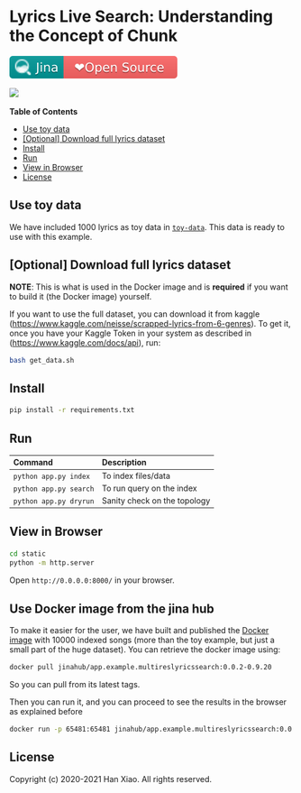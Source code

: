 
# Lyrics Live Search: Understanding the Concept of Chunk

[![Jina](https://github.com/jina-ai/jina/blob/master/.github/badges/jina-badge.svg?raw=true  "We fully commit to open-source")](https://get.jina.ai)

[![](demo.gif)](https://www.youtube.com/watch?v=GzufeV8AY_w)

<!-- START doctoc generated TOC please keep comment here to allow auto update -->
<!-- DON'T EDIT THIS SECTION, INSTEAD RE-RUN doctoc TO UPDATE -->
**Table of Contents**

- [Use toy data](#use-toy-data)
- [[Optional] Download full lyrics dataset](#optional-download-full-lyrics-dataset)
- [Install](#install)
- [Run](#run)
- [View in Browser](#view-in-browser)
- [License](#license)

<!-- END doctoc generated TOC please keep comment here to allow auto update -->


## Use toy data

We have included 1000 lyrics as toy data in [`toy-data`](toy-data).
This data is ready to use with this example.

## [Optional] Download full lyrics dataset

**NOTE**: This is what is used in the Docker image and is **required** if you want to build it (the Docker image) yourself. 

If you want to use the full dataset, you can download it from kaggle (https://www.kaggle.com/neisse/scrapped-lyrics-from-6-genres).
To get it, once you have your Kaggle Token in your system as described in (https://www.kaggle.com/docs/api), run:

```bash
bash get_data.sh
```

## Install

```bash
pip install -r requirements.txt
```

## Run

| Command | Description |
| :--- | :--- |
| ``python app.py index`` | To index files/data |
| ``python app.py search`` | To run query on the index |
| ``python app.py dryrun`` | Sanity check on the topology |

## View in Browser

```bash
cd static
python -m http.server
```

Open `http://0.0.0.0:8000/` in your browser.

## Use Docker image from the jina hub

To make it easier for the user, we have built and published the [Docker image](https://hub.docker.com/r/jinahub/app.example.multireslyricssearch) with 10000 indexed songs (more than the toy example, but just a small part of the huge dataset).
You can retrieve the docker image using:

```bash
docker pull jinahub/app.example.multireslyricssearch:0.0.2-0.9.20
```
So you can pull from its latest tags.

Then you can run it, and you can proceed to see the results in the browser as explained before

```bash
docker run -p 65481:65481 jinahub/app.example.multireslyricssearch:0.0.2-0.9.20
```


## License

Copyright (c) 2020-2021 Han Xiao. All rights reserved.
